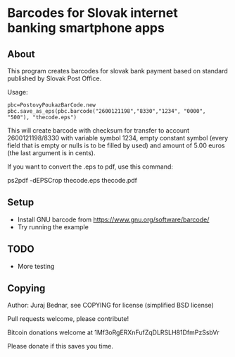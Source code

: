 Barcodes for Slovak internet banking smartphone apps
====================================================

About
-----

This program creates barcodes for slovak bank payment based on standard published
by Slovak Post Office.

Usage:


    pbc=PostovyPoukazBarCode.new
    pbc.save_as_eps(pbc.barcode("2600121198","8330","1234", "0000", "500"), "thecode.eps")

This will create barcode with checksum for transfer to account 2600121198/8330 with
variable symbol 1234, empty constant symbol (every field that is empty or nulls
is to be filled by used) and amount of 5.00 euros (the last argument is in cents).

If you want to convert the .eps to pdf, use this command:

ps2pdf -dEPSCrop thecode.eps thecode.pdf

Setup
-----

- Install GNU barcode from https://www.gnu.org/software/barcode/
- Try running the example

TODO
----

- More testing

Copying
-------

Author: Juraj Bednar, see COPYING for license (simplified BSD license)

Pull requests welcome, please contribute! 

Bitcoin donations welcome at 1Mf3oRgERXnFufZqDLRSLH81DfmPzSsbVr

Please donate if this saves you time.

